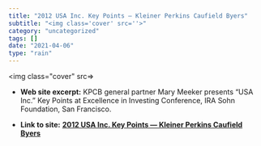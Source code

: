 ```yaml
---
title: "2012 USA Inc. Key Points — Kleiner Perkins Caufield Byers"
subtitle: "<img class='cover' src=''>"
category: "uncategorized"
tags: []
date: "2021-04-06"
type: "rain"
---
```

<img class="cover" src=>



* **Web site excerpt:** KPCB general partner Mary Meeker presents “USA Inc.” Key Points at Excellence in Investing Conference, IRA Sohn Foundation, San Francisco.

* **Link to site:** **[2012 USA Inc. Key Points — Kleiner Perkins Caufield Byers](http://www.kpcb.com/insights/2012-usa-inc-key-points)**